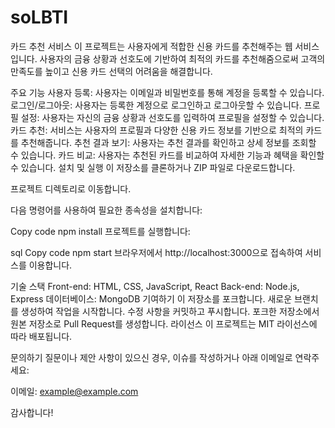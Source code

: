 # soLBTI

카드 추천 서비스
이 프로젝트는 사용자에게 적합한 신용 카드를 추천해주는 웹 서비스입니다. 사용자의 금융 상황과 선호도에 기반하여 최적의 카드를 추천해줌으로써 고객의 만족도를 높이고 신용 카드 선택의 어려움을 해결합니다.

주요 기능
사용자 등록: 사용자는 이메일과 비밀번호를 통해 계정을 등록할 수 있습니다.
로그인/로그아웃: 사용자는 등록한 계정으로 로그인하고 로그아웃할 수 있습니다.
프로필 설정: 사용자는 자신의 금융 상황과 선호도를 입력하여 프로필을 설정할 수 있습니다.
카드 추천: 서비스는 사용자의 프로필과 다양한 신용 카드 정보를 기반으로 최적의 카드를 추천해줍니다.
추천 결과 보기: 사용자는 추천 결과를 확인하고 상세 정보를 조회할 수 있습니다.
카드 비교: 사용자는 추천된 카드를 비교하여 자세한 기능과 혜택을 확인할 수 있습니다.
설치 및 실행
이 저장소를 클론하거나 ZIP 파일로 다운로드합니다.

프로젝트 디렉토리로 이동합니다.

다음 명령어를 사용하여 필요한 종속성을 설치합니다:

Copy code
npm install
프로젝트를 실행합니다:

sql
Copy code
npm start
브라우저에서 http://localhost:3000으로 접속하여 서비스를 이용합니다.

기술 스택
Front-end: HTML, CSS, JavaScript, React
Back-end: Node.js, Express
데이터베이스: MongoDB
기여하기
이 저장소를 포크합니다.
새로운 브랜치를 생성하여 작업을 시작합니다.
수정 사항을 커밋하고 푸시합니다.
포크한 저장소에서 원본 저장소로 Pull Request를 생성합니다.
라이선스
이 프로젝트는 MIT 라이선스에 따라 배포됩니다.

문의하기
질문이나 제안 사항이 있으신 경우, 이슈를 작성하거나 아래 이메일로 연락주세요:

이메일: example@example.com

감사합니다!
